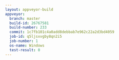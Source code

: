 ```yaml
---
layout: appveyor-build
appveyor:
  branch: master
  build-id: 26767581
  build-number: 233
  commit: 1c7fb101c4a0add8debbab7e962c22a2d3bd4059
  job-id: q5ljsxvgby8qn2i5
  job-number: 1
  os-name: Windows
  test-result: 0
---
```

